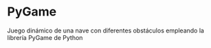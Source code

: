 # PyGame
Juego dinámico  de una nave con diferentes obstáculos empleando la librería PyGame de Python
